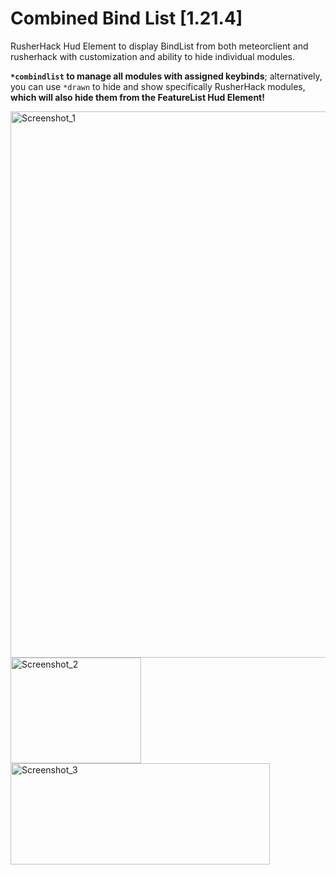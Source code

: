 # Combined Bind List [1.21.4]

RusherHack Hud Element to display BindList from both meteorclient and rusherhack with customization and ability to hide individual modules.

**```*combindlist``` to manage all modules with assigned keybinds**; alternatively, you can use ```*drawn``` to hide and show specifically RusherHack modules, **which will also hide them from the FeatureList Hud Element!**

<img width="587" height="874" alt="Screenshot_1" src="https://github.com/user-attachments/assets/cf5738be-c38c-414a-8d4a-ba60920e6f76" />
<img width="209" height="169" alt="Screenshot_2" src="https://github.com/user-attachments/assets/8b6b73f2-e168-44ce-9391-9e5e72d13e0f" />
<img width="415" height="162" alt="Screenshot_3" src="https://github.com/user-attachments/assets/939ac963-0147-4945-9c2b-1a690ba6da03" />
